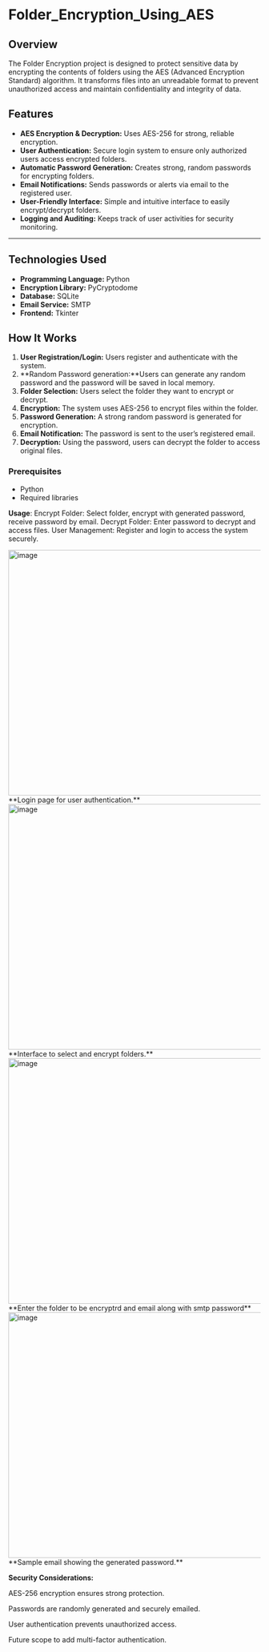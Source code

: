 # Folder_Encryption_Using_AES
## Overview
The Folder Encryption project is designed to protect sensitive data by encrypting the contents of folders using the AES (Advanced Encryption Standard) algorithm. It transforms files into an unreadable format to prevent unauthorized access and maintain confidentiality and integrity of data.

## Features
- **AES Encryption & Decryption:** Uses AES-256 for strong, reliable encryption.
- **User Authentication:** Secure login system to ensure only authorized users access encrypted folders.
- **Automatic Password Generation:** Creates strong, random passwords for encrypting folders.
- **Email Notifications:** Sends passwords or alerts via email to the registered user.
- **User-Friendly Interface:** Simple and intuitive interface to easily encrypt/decrypt folders.
- **Logging and Auditing:** Keeps track of user activities for security monitoring.

---

## Technologies Used
- **Programming Language:** Python 
- **Encryption Library:** PyCryptodome 
- **Database:** SQLite
- **Email Service:** SMTP
- **Frontend:** Tkinter


## How It Works
1. **User Registration/Login:** Users register and authenticate with the system.
2. **Random Password generation:**Users can generate any random password and the password will be saved in local memory.
3. **Folder Selection:** Users select the folder they want to encrypt or decrypt.
4. **Encryption:** The system uses AES-256 to encrypt files within the folder.
5. **Password Generation:** A strong random password is generated for encryption.
6. **Email Notification:** The password is sent to the user’s registered email.
7. **Decryption:** Using the password, users can decrypt the folder to access original files.


### Prerequisites
- Python 
- Required libraries 


**Usage**:
Encrypt Folder: Select folder, encrypt with generated password, receive password by email.
Decrypt Folder: Enter password to decrypt and access files.
User Management: Register and login to access the system securely.



<img width="568" height="491" alt="image" src="https://github.com/user-attachments/assets/b9a77039-47d9-4a2f-a3e6-307c3ba3653c" />
                     **Login page for user authentication.**


<img width="568" height="491" alt="image" src="https://github.com/user-attachments/assets/b26a83e1-e38e-4636-a694-167d688bd462" />
                 **Interface to select and encrypt folders.**


<img width="568" height="491" alt="image" src="https://github.com/user-attachments/assets/8191e62c-e714-49bf-8897-8820674836f9" />
                 **Enter the folder to be encryptrd and email along with smtp password**


<img width="568" height="491" alt="image" src="https://github.com/user-attachments/assets/01f37c7d-96ce-456f-8162-ac1ce51258d7" />
                  **Sample email showing the generated password.**


**Security Considerations:**

AES-256 encryption ensures strong protection.

Passwords are randomly generated and securely emailed.

User authentication prevents unauthorized access.

Future scope to add multi-factor authentication.

